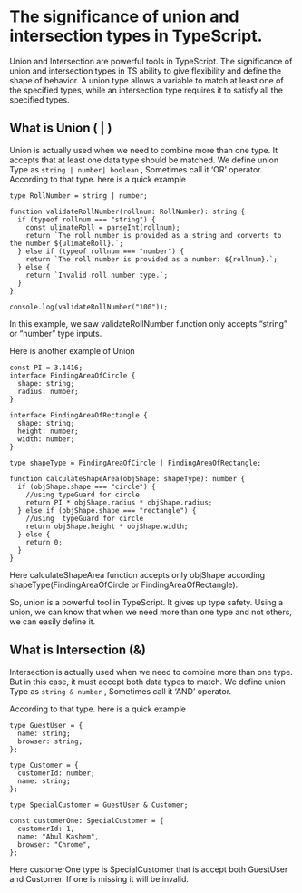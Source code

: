 # The significance of union and intersection types in TypeScript.

Union and Intersection are powerful tools in TypeScript. The significance of union and intersection types in TS ability to give flexibility and define the shape of behavior. A union type allows a variable to match at least one of the specified types, while an intersection type requires it to satisfy all the specified types.

## What is Union ( | )

Union is actually used when we need to combine more than one type. It accepts that at least one data type should be matched. We define union Type as `string | number| boolean` , Sometimes call it ‘OR’ operator.
According to that type. here is a quick example

```tsx
type RollNumber = string | number;

function validateRollNumber(rollnum: RollNumber): string {
  if (typeof rollnum === "string") {
    const ulimateRoll = parseInt(rollnum);
    return `The roll number is provided as a string and converts to the number ${ulimateRoll}.`;
  } else if (typeof rollnum === "number") {
    return `The roll number is provided as a number: ${rollnum}.`;
  } else {
    return `Invalid roll number type.`;
  }
}

console.log(validateRollNumber("100"));
```

In this example, we saw validateRollNumber function only accepts “string” or “number” type inputs.

Here is another example of Union

```tsx
const PI = 3.1416;
interface FindingAreaOfCircle {
  shape: string;
  radius: number;
}

interface FindingAreaOfRectangle {
  shape: string;
  height: number;
  width: number;
}

type shapeType = FindingAreaOfCircle | FindingAreaOfRectangle;

function calculateShapeArea(objShape: shapeType): number {
  if (objShape.shape === "circle") {
    //using typeGuard for circle
    return PI * objShape.radius * objShape.radius;
  } else if (objShape.shape === "rectangle") {
    //using  typeGuard for circle
    return objShape.height * objShape.width;
  } else {
    return 0;
  }
}
```

Here calculateShapeArea function accepts only objShape according shapeType(FindingAreaOfCircle or FindingAreaOfRectangle).

So, union is a powerful tool in TypeScript. It gives up type safety. Using a union, we can know that when we need more than one type and not others, we can easily define it.

## What is Intersection (&)

Intersection is actually used when we need to combine more than one type. But in this case, it must accept both data types to match. We define union Type as `string & number` , Sometimes call it ‘AND’ operator.

According to that type. here is a quick example

```tsx
type GuestUser = {
  name: string;
  browser: string;
};

type Customer = {
  customerId: number;
  name: string;
};

type SpecialCustomer = GuestUser & Customer;

const customerOne: SpecialCustomer = {
  customerId: 1,
  name: "Abul Kashem",
  browser: "Chrome",
};
```

Here customerOne type is SpecialCustomer that is accept both GuestUser and Customer. If one is missing it will be invalid.
